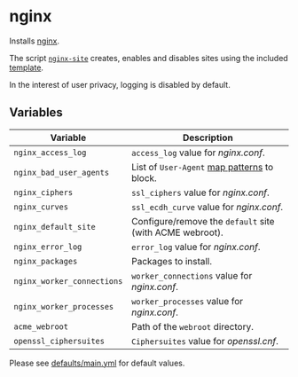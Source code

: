 # nginx

Installs [nginx](https://nginx.org/docs/).

The script [`nginx-site`](files/nginx-site) creates, enables and disables sites
using the included [template](files/nginx/sites-available/template).

In the interest of user privacy, logging is disabled by default.

## Variables

| Variable | Description |
| --- | --- |
| `nginx_access_log` | `access_log` value for *nginx.conf*. |
| `nginx_bad_user_agents` | List of `User-Agent` [map patterns][] to block. |
| `nginx_ciphers` | `ssl_ciphers` value for *nginx.conf*. |
| `nginx_curves` | `ssl_ecdh_curve` value for *nginx.conf*. |
| `nginx_default_site` | Configure/remove the `default` site (with ACME webroot). |
| `nginx_error_log` | `error_log` value for *nginx.conf*. |
| `nginx_packages` | Packages to install. |
| `nginx_worker_connections` | `worker_connections` value for *nginx.conf*. |
| `nginx_worker_processes` | `worker_processes` value for *nginx.conf*. |
| `acme_webroot` | Path of the `webroot` directory. |
| `openssl_ciphersuites` | `Ciphersuites` value for *openssl.cnf*. |

Please see [defaults/main.yml](defaults/main.yml) for default values.

[map patterns]: https://nginx.org/en/docs/http/ngx_http_map_module.html#map
